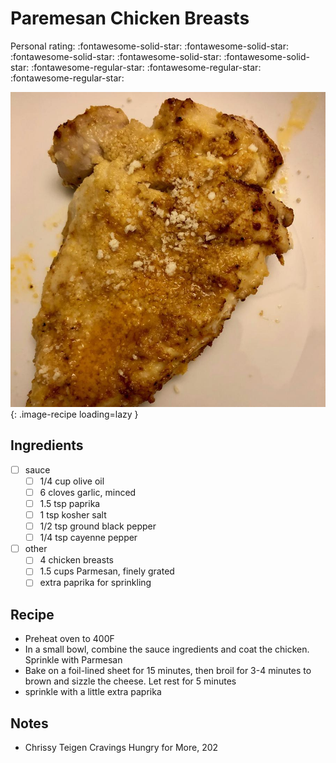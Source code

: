 <!-- Needs Manual Review -->

<!-- Do not modify sections with "AUTO-*". They are updated by make.py -->

# Paremesan Chicken Breasts

<!-- rating=2; (User can specify rating on scale of 1-5) -->
<!-- AUTO-UserRating -->
Personal rating: :fontawesome-solid-star: :fontawesome-solid-star: :fontawesome-solid-star: :fontawesome-solid-star: :fontawesome-solid-star: :fontawesome-regular-star: :fontawesome-regular-star: :fontawesome-regular-star:
<!-- /AUTO-UserRating -->

<!-- name_image=paremesan_chicken_breasts.jpeg; (User can specify image name if multiple exist) -->
<!-- AUTO-Image -->
![paremesan_chicken_breasts.jpeg](./paremesan_chicken_breasts.jpeg){: .image-recipe loading=lazy }
<!-- /AUTO-Image -->

## Ingredients

* [ ] sauce
    * [ ] 1/4 cup olive oil
    * [ ] 6 cloves garlic, minced
    * [ ] 1.5 tsp paprika
    * [ ] 1 tsp kosher salt
    * [ ] 1/2 tsp ground black pepper
    * [ ] 1/4 tsp cayenne pepper
* [ ] other
    * [ ] 4 chicken breasts
    * [ ] 1.5 cups Parmesan, finely grated
    * [ ] extra paprika for sprinkling

## Recipe

* Preheat oven to 400F
* In a small bowl, combine the sauce ingredients and coat the chicken. Sprinkle with Parmesan
* Bake on a foil-lined sheet for 15 minutes, then broil for 3-4 minutes to brown and sizzle the cheese. Let rest for 5 minutes
* sprinkle with a little extra paprika

## Notes

* Chrissy Teigen Cravings Hungry for More, 202
